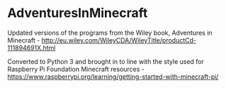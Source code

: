 # AdventuresInMinecraft
Updated versions of the programs from the Wiley book, Adventures in Minecraft - http://eu.wiley.com/WileyCDA/WileyTitle/productCd-111894691X.html

Converted to Python 3 and brought in to line with the style used for Raspberry Pi Foundation Minecraft resources - https://www.raspberrypi.org/learning/getting-started-with-minecraft-pi/
